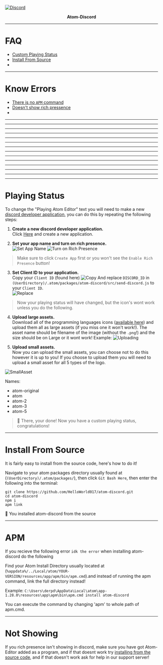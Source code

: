 [![Discord](https://s33.postimg.cc/savzs5uhb/atom-banner.png)](http://discord.gg/8nG3FkS)

<p align="center">
  <b>Atom-Discord</b>
</p>

---

# FAQ

* [Custom Playing Status](#playing-status)
* [Install From Source](#install-from-source)
*

---

# Know Errors

* [There is no `APM` command](#apm)
* [Doesn't show rich pressence](#not-showing)
*

 ---
 
 ---
 
 ---
 
 ---
 
 ---
 
 ---
 
 ---
 
 ---
 
 ---
 
 ---
 
 ---
 
 ---
 
 ---
 
 ---

# Playing Status
To change the "Playing Atom Editor" text you will need to make a new [discord developer application](https://discordapp.com/developers/applications/me/create), you can do this by repeating the following steps:


1. **Create a new discord developer application.**  
Click [Here](https://discordapp.com/developers/applications/me) and create a new application.

2. **Set your app name and turn on rich presence.**  
![Set App Name](https://i.imgur.com/2iSR7Q3.png)
![Turn on Rich Presence](https://i.imgur.com/GydIB7q.png)
> Make sure to click `Create App` first or you won't see the `Enable Rich Presence` button! 

3. **Set Client ID to your application.**   
Copy your `Client ID` (found here)
![Copy](https://i.imgur.com/vVw7XjC.png) 
And replace `DISCORD_ID` in `(UserDirectory)/.atom/packages/atom-discord/src/send-discord.js` to your `Client ID`.  
![Replace](https://i.imgur.com/6mUbGWd.png)

> Now your playing status will have changed, but the icon's wont work unless you do the following.

4. **Upload large assets.**   
Download all of the programming languages icons ([available here](https://github.com/HelloWorld017/fileicons-render/tree/master/icons)) and upload them all as large assets (if you miss one it won't work!). The asset name should be filename of the image (without the `.png`!) and the size should be on Large or it wont work!
Example:
![Uploading](https://i.imgur.com/Jqw3Jqu.png)   

5. **Upload small assets.**  
Now you can upload the small assets, you can choose not to do this however it is up to you!
If you choose to upload them you will need to upload a small asset for all 5 types of the logo.

![SmallAsset](https://i.imgur.com/iOToNbC.png)

Names:
* atom-original
* atom
* atom-2
* atom-3
* atom-5

> :tada: There, your done! Now you have a custom playing status, congratulations!

---

# Install From Source
It is fairly easy to install from the source code, here's how to do it!

Navigate to your atom packages directory usually found at (`(UserDirectory)/.atom/packages/`), then click `Git Bash Here`, then enter the following into the terminal:

```
git clone https://github.com/HelloWorld017/atom-discord.git
cd atom-discord
npm i
apm link
```

:tada: You installed atom-discord from the source

---

# APM
If you recieve the following error `idk the error` when installing atom-discord do the following

Find your Atom Install Directory usually located at (`%appdata%/../Local/atom/YOUR-VERSION/resources/app/apm/bin/apm.cmd`).and instead of running the apm command, link the full directory instead!

Example: `C:\Users\derpd\AppData\Local\atom\app-1.28.0\resources\app\apm\bin\apm.cmd install atom-discord`

You can execute the command by changing 'apm' to whole path of apm.cmd.

---

# Not Showing
If you rich presence isn't showing in discord, make sure you have got Atom-Editor added as a program, and if that doesnt work try [installing from the source code](#installing-from-source), and if that doesn't work ask for help in our support server!
